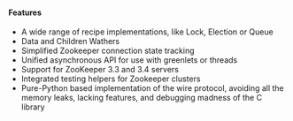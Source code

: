 #### Features

* A wide range of recipe implementations, like Lock, Election or Queue
* Data and Children Wathers
* Simplified Zookeeper connection state tracking
* Unified asynchronous API for use with greenlets or threads
* Support for ZooKeeper 3.3 and 3.4 servers
* Integrated testing helpers for Zookeeper clusters
* Pure-Python based implementation of the wire protocol, avoiding all the memory leaks, lacking features, and debugging madness of the C library